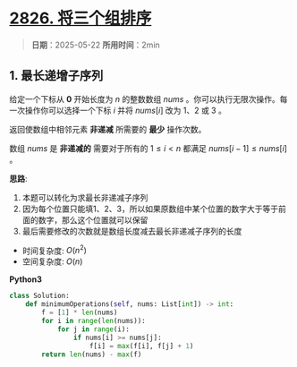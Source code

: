 # [2826. 将三个组排序](https://leetcode.cn/problems/sorting-three-groups/description/)

> **日期**：2025-05-22
> **所用时间**：2min

## 1. 最长递增子序列

给定一个下标从 **0** 开始长度为 $n$ 的整数数组 $nums$ 。你可以执行无限次操作。每一次操作你可以选择一个下标 $i$ 并将 $nums[i]$ 改为 $1$、$2$ 或 $3$ 。

返回使数组中相邻元素 **非递减** 所需要的 **最少** 操作次数。

数组 $nums$ 是 **非递减的** 需要对于所有的 $1 \leq i < n$ 都满足 $nums[i - 1] \leq nums[i]$ 。

**思路**:
1. 本题可以转化为求最长非递减子序列
2. 因为每个位置只能填1、2、3，所以如果原数组中某个位置的数字大于等于前面的数字，那么这个位置就可以保留
3. 最后需要修改的次数就是数组长度减去最长非递减子序列的长度

- 时间复杂度: $O(n^2)$
- 空间复杂度: $O(n)$

**Python3**

```python
class Solution:
    def minimumOperations(self, nums: List[int]) -> int:
        f = [1] * len(nums)
        for i in range(len(nums)):
            for j in range(i):
                if nums[i] >= nums[j]:
                    f[i] = max(f[i], f[j] + 1)
        return len(nums) - max(f)
```